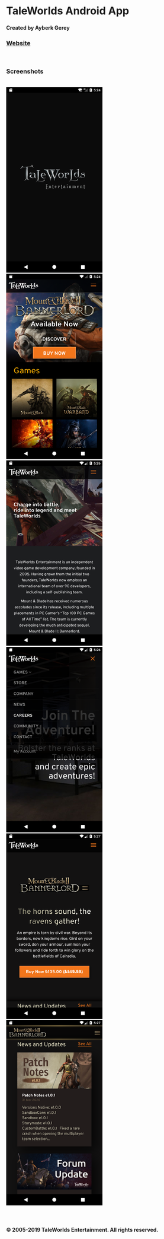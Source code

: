 <h1>TaleWorlds Android App</h1>
<h4>Created by Ayberk Gerey</h4>
<h3><a href= "https://www.taleworlds.com/">Website</a></h3>
<br>
<h3>Screenshots</h3><br>
<div class="row">
  <div class="column">
<img src = "Screenshots/s1.png" width="260" height="500"/>
<img src = "Screenshots/s2.png" width="260" height="500"/>
<img src = "Screenshots/s3.png" width="260" height="500"/>
<img src = "Screenshots/s4.png" width="260" height="500"/>
<img src = "Screenshots/s5.png" width="260" height="500"/>
<img src = "Screenshots/s6.png" width="260" height="500"/>
</div><br>
  
  
  
  <br>
  <h4>© 2005-2019 TaleWorlds Entertainment. All rights reserved.</h4>

